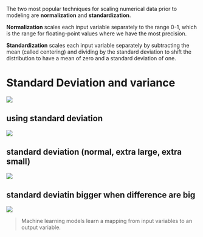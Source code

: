 The two most popular techniques for scaling numerical data prior to modeling are **normalization** and **standardization**.

**Normalization** scales each input variable separately to the range 0-1, which is the range for floating-point values where we have the most precision.

**Standardization** scales each input variable separately by subtracting the mean (called centering) and dividing by the standard deviation to shift the distribution to have a mean of zero and a standard deviation of one.

# Standard Deviation and variance

![](https://i.imgur.com/zO0MQki.png)

## using standard deviation

![](https://i.imgur.com/dVxXrkI.png)

## standard deviation (normal, extra large, extra small)

![](https://i.imgur.com/3cfSC9b.png)

## standard deviatin bigger when difference are big

![](https://i.imgur.com/IfHYmM2.png)


> Machine learning models learn a mapping from input variables to an output variable.
